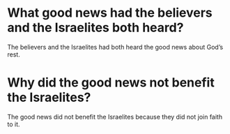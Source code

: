 # What good news had the believers and the Israelites both heard?

The believers and the Israelites had both heard the good news about God’s rest.

# Why did the good news not benefit the Israelites?

The good news did not benefit the Israelites because they did not join faith to it.
